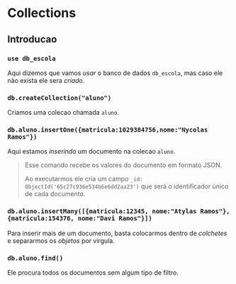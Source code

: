 # Collections

## Introducao

### `use db_escola`

Aqui dizemos que vamos *usar* o banco de dados `db_escola`, mas caso ele não exista ele sera *criado*.
</hr>

### `db.createCollection("aluno")`

Criamos uma colecao chamada `aluno`.
</hr>

### `db.aluno.insertOne({matricula:1029384756,nome:"Nycolas Ramos"})`

Aqui estamos *inserindo* um documento na colecao `aluno`.
>Esse comando recebe os valores do documento em formato JSON.
>
> Ao executarmos ele cria um campo `_id: ObjectId('65c27c936e534b6e6dd2aa23')` que será o identificador único de cada documento.
</hr>

### `db.aluno.insertMany([{matricula:12345, nome:"Atylas Ramos"},{matricula:154376, nome:"Davi Ramos"}])`

Para inserir mais de um documento, basta colocarmos dentro de *colchetes* e separarmos os *objetos* por vírgula.
</hr>

### `db.aluno.find()`

Ele procura todos os documentos sem algum tipo de filtro.
</hr>
